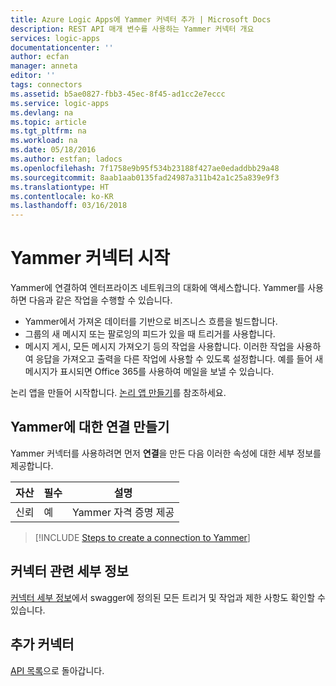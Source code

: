 ```yaml
---
title: Azure Logic Apps에 Yammer 커넥터 추가 | Microsoft Docs
description: REST API 매개 변수를 사용하는 Yammer 커넥터 개요
services: logic-apps
documentationcenter: ''
author: ecfan
manager: anneta
editor: ''
tags: connectors
ms.assetid: b5ae0827-fbb3-45ec-8f45-ad1cc2e7eccc
ms.service: logic-apps
ms.devlang: na
ms.topic: article
ms.tgt_pltfrm: na
ms.workload: na
ms.date: 05/18/2016
ms.author: estfan; ladocs
ms.openlocfilehash: 7f1758e9b95f534b23188f427ae0edaddbb29a48
ms.sourcegitcommit: 8aab1aab0135fad24987a311b42a1c25a839e9f3
ms.translationtype: HT
ms.contentlocale: ko-KR
ms.lasthandoff: 03/16/2018
---
```

# <a name="get-started-with-the-yammer-connector"></a>Yammer 커넥터 시작
Yammer에 연결하여 엔터프라이즈 네트워크의 대화에 액세스합니다. Yammer를 사용하면 다음과 같은 작업을 수행할 수 있습니다.

* Yammer에서 가져온 데이터를 기반으로 비즈니스 흐름을 빌드합니다. 
* 그룹의 새 메시지 또는 팔로잉의 피드가 있을 때 트리거를 사용합니다.
* 메시지 게시, 모든 메시지 가져오기 등의 작업을 사용합니다. 이러한 작업을 사용하여 응답을 가져오고 출력을 다른 작업에 사용할 수 있도록 설정합니다. 예를 들어 새 메시지가 표시되면 Office 365를 사용하여 메일을 보낼 수 있습니다.

논리 앱을 만들어 시작합니다. [논리 앱 만들기](../logic-apps/quickstart-create-first-logic-app-workflow.md)를 참조하세요.

## <a name="create-a-connection-to-yammer"></a>Yammer에 대한 연결 만들기
Yammer 커넥터를 사용하려면 먼저 **연결**을 만든 다음 이러한 속성에 대한 세부 정보를 제공합니다. 

| 자산 | 필수 | 설명 |
| --- | --- | --- |
| 신뢰 |예 |Yammer 자격 증명 제공 |

> [!INCLUDE [Steps to create a connection to Yammer](../../includes/connectors-create-api-yammer.md)]
> 

## <a name="connector-specific-details"></a>커넥터 관련 세부 정보

[커넥터 세부 정보](/connectors/yammer/)에서 swagger에 정의된 모든 트리거 및 작업과 제한 사항도 확인할 수 있습니다.

## <a name="more-connectors"></a>추가 커넥터
[API 목록](apis-list.md)으로 돌아갑니다.